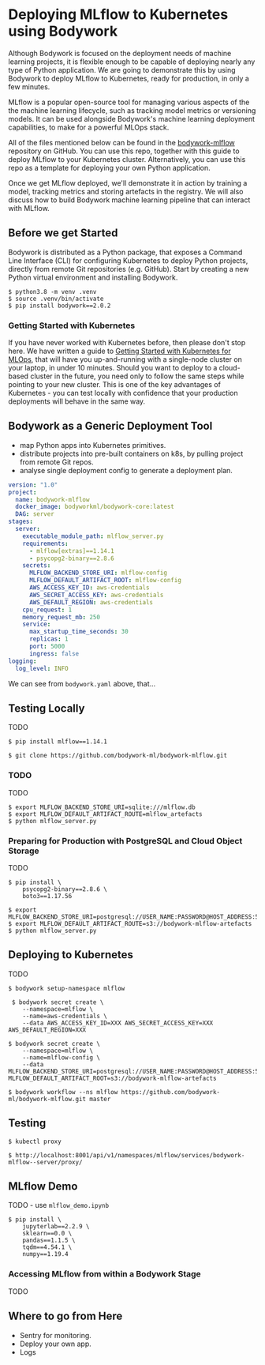 # Deploying MLflow to Kubernetes using Bodywork

Although Bodywork is focused on the deployment needs of machine learning projects, it is flexible enough to be capable of deploying nearly any type of Python application. We are going to demonstrate this by using Bodywork to deploy MLflow to Kubernetes, ready for production, in only a few minutes.

MLflow is a popular open-source tool for managing various aspects of the the machine learning lifecycle, such as tracking model metrics or versioning models. It can be used alongside Bodywork's machine learning deployment capabilities, to make for a powerful MLOps stack.

All of the files mentioned below can be found in the [bodywork-mlflow](https://github.com/bodywork-ml/bodywork-mlflow) repository on GitHub. You can use this repo, together with this guide to deploy MLflow to your Kubernetes cluster. Alternatively, you can use this repo as a template for deploying your own Python application.

Once we get MLflow deployed, we'll demonstrate it in action by training a model, tracking metrics and storing artefacts in the registry. We will also discuss how to build Bodywork machine learning pipeline that can interact with MLflow.

## Before we get Started

Bodywork is distributed as a Python package, that exposes a Command Line Interface (CLI) for configuring Kubernetes to deploy Python projects, directly from remote Git repositories (e.g. GitHub). Start by creating a new Python virtual environment and installing Bodywork.

```shell
$ python3.8 -m venv .venv
$ source .venv/bin/activate
$ pip install bodywork==2.0.2
```

### Getting Started with Kubernetes

If you have never worked with Kubernetes before, then please don't stop here. We have written a guide to [Getting Started with Kubernetes for MLOps](https://bodywork.readthedocs.io/en/latest/kubernetes/#getting-started-with-kubernetes), that will have you up-and-running with a single-node cluster on your laptop, in under 10 minutes. Should you want to deploy to a cloud-based cluster in the future, you need only to follow the same steps while pointing to your new cluster. This is one of the key advantages of Kubernetes - you can test locally with confidence that your production deployments will behave in the same way.

## Bodywork as a Generic Deployment Tool

- map Python apps into Kubernetes primitives.
- distribute projects into pre-built containers on k8s, by pulling project from remote Git repos.
- analyse single deployment config to generate a deployment plan.

```yaml
version: "1.0"
project:
  name: bodywork-mlflow
  docker_image: bodyworkml/bodywork-core:latest
  DAG: server
stages:
  server:
    executable_module_path: mlflow_server.py
    requirements:
      - mlflow[extras]==1.14.1
      - psycopg2-binary==2.8.6
    secrets:
      MLFLOW_BACKEND_STORE_URI: mlflow-config
      MLFLOW_DEFAULT_ARTIFACT_ROOT: mlflow-config
      AWS_ACCESS_KEY_ID: aws-credentials
      AWS_SECRET_ACCESS_KEY: aws-credentials
      AWS_DEFAULT_REGION: aws-credentials
    cpu_request: 1
    memory_request_mb: 250
    service:
      max_startup_time_seconds: 30
      replicas: 1
      port: 5000
      ingress: false
logging:
  log_level: INFO
```

We can see from `bodywork.yaml` above, that...

## Testing Locally

TODO

```shell
$ pip install mlflow==1.14.1
```

```shell
$ git clone https://github.com/bodywork-ml/bodywork-mlflow.git
```

### TODO

TODO

```shell
$ export MLFLOW_BACKEND_STORE_URI=sqlite:///mlflow.db
$ export MLFLOW_DEFAULT_ARTIFACT_ROUTE=mlflow_artefacts
$ python mlflow_server.py
```

### Preparing for Production with PostgreSQL and Cloud Object Storage

TODO

```shell
$ pip install \
    psycopg2-binary==2.8.6 \
    boto3==1.17.56
```

```shell
$ export MLFLOW_BACKEND_STORE_URI=postgresql://USER_NAME:PASSWORD@HOST_ADDRESS:5432/mlflow
$ export MLFLOW_DEFAULT_ARTIFACT_ROUTE=s3://bodywork-mlflow-artefacts
$ python mlflow_server.py
```

## Deploying to Kubernetes

TODO

```shell
$ bodywork setup-namespace mlflow
```

```shell
 $ bodywork secret create \
    --namespace=mlflow \
    --name=aws-credentials \
    --data AWS_ACCESS_KEY_ID=XXX AWS_SECRET_ACCESS_KEY=XXX AWS_DEFAULT_REGION=XXX
```

```shell
$ bodywork secret create \
    --namespace=mlflow \
    --name=mlflow-config \
    --data MLFLOW_BACKEND_STORE_URI=postgresql://USER_NAME:PASSWORD@HOST_ADDRESS:5432/mlflow MLFLOW_DEFAULT_ARTIFACT_ROOT=s3://bodywork-mlflow-artefacts
```

```shell
$ bodywork workflow --ns mlflow https://github.com/bodywork-ml/bodywork-mlflow.git master
```

## Testing

```shell
$ kubectl proxy
```

```http
$ http://localhost:8001/api/v1/namespaces/mlflow/services/bodywork-mlflow--server/proxy/
```

## MLflow Demo

TODO - use `mlflow_demo.ipynb`

```shell
$ pip install \
    jupyterlab==2.2.9 \
    sklearn==0.0 \
    pandas==1.1.5 \
    tqdm==4.54.1 \
    numpy==1.19.4
```

### Accessing MLflow from within a Bodywork Stage

TODO

## Where to go from Here

- Sentry for monitoring.
- Deploy your own app.
- Logs
